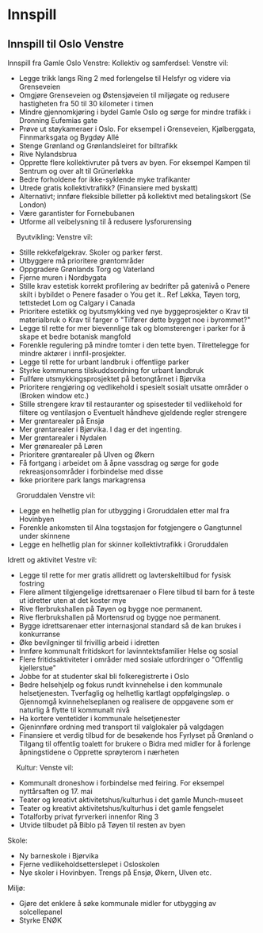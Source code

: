 # **Innspill**

## **Innspill til Oslo Venstre**

Innspill fra Gamle Oslo Venstre:
Kollektiv og samferdsel:
Venstre vil:
-	Legge trikk langs Ring 2 med forlengelse til Helsfyr og videre via Grenseveien
-	Omgjøre Grenseveien og Østensjøveien til miljøgate og redusere hastigheten fra 50 til 30 kilometer i timen
-	Mindre gjennomkjøring i bydel Gamle Oslo og sørge for mindre trafikk i Dronning Eufemias gate
-	Prøve ut støykameraer i Oslo. For eksempel i Grenseveien, Kjølberggata, Finnmarksgata og Bygdøy Allé
-	Stenge Grønland og Grønlandsleiret for biltrafikk
-	Rive Nylandsbrua
-	Opprette flere kollektivruter på tvers av byen. For eksempel Kampen til Sentrum og over alt til Grünerløkka
-	Bedre forholdene for ikke-syklende myke trafikanter
-	Utrede gratis kollektivtrafikk? (Finansiere med byskatt)
-	Alternativt; innføre fleksible billetter på kollektivt med betalingskort (Se London)
-	Være garantister for Fornebubanen
-	Utforme all veibelysning til å redusere lysforurensing

 
Byutvikling:
Venstre vil:
-	Stille rekkefølgekrav. Skoler og parker først.
-	Utbyggere må prioritere grøntområder
-	Oppgradere Grønlands Torg og Vaterland
-	Fjerne muren i Nordbygata
-	Stille krav estetisk korrekt profilering av bedrifter på gatenivå
o	Penere skilt i bybildet
o	Penere fasader
o	You get it.. Ref Løkka, Tøyen torg, tettstedet Lom og Calgary i Canada
-	Prioritere estetikk og byutsmykking ved nye byggeprosjekter
o	Krav til materialbruk
o	Krav til farger
o	"Tilfører dette bygget noe i byrommet?"
-	Legge til rette for mer bievennlige tak og blomsterenger i parker for å skape et bedre botanisk mangfold
-	Forenkle regulering på mindre tomter i den tette byen. Tilrettelegge for mindre aktører i innfil-prosjekter.
-	Legge til rette for urbant landbruk i offentlige parker
-	Styrke kommunens tilskuddsordning for urbant landbruk
-	Fullføre utsmykkingsprosjektet på betongtårnet i Bjørvika
-	Prioritere rengjøring og vedlikehold i spesielt sosialt utsatte områder
o	(Broken window etc.)
-	Stille strengere krav til restauranter og spisesteder til vedlikehold for filtere og ventilasjon
o	Eventuelt håndheve gjeldende regler strengere
-	Mer grøntarealer på Ensjø
-	Mer grøntarealer i Bjørvika. I dag er det ingenting.
-	Mer grøntarealer i Nydalen
-	Mer grønarealer på Løren
-	Prioritere grøntarealer på Ulven og Økern
-	Få fortgang i arbeidet om å åpne vassdrag og sørge for gode rekreasjonsområder i forbindelse med disse
-	Ikke prioritere park langs markagrensa

 
Groruddalen
Venstre vil:
-	Legge en helhetlig plan for utbygging i Groruddalen etter mal fra Hovinbyen
-	Forenkle ankomsten til Alna togstasjon for fotgjengere
o	Gangtunnel under skinnene
-	Legge en helhetlig plan for skinner kollektivtrafikk i Groruddalen

Idrett og aktivitet
Vestre vil:
-	Legge til rette for mer gratis allidrett og lavterskeltilbud for fysisk fostring
-	Flere allment tilgjengelige idrettsarenaer
o	Flere tilbud til barn for å teste ut idretter uten at det koster mye
-	Rive flerbrukshallen på Tøyen og bygge noe permanent.
-	Rive flerbrukshallen på Mortensrud og bygge noe permanent.
-	Bygge idrettsarenaer etter internasjonal standard så de kan brukes i konkurranse
-	Øke bevilgninger til frivillig arbeid i idretten
-	Innføre kommunalt fritidskort for lavinntektsfamilier
Helse og sosial
-	Flere fritidsaktiviteter i områder med sosiale utfordringer
o	"Offentlig kjellerstue"
-	Jobbe for at studenter skal bli folkeregistrerte i Oslo
-	Bedre helsehjelp og fokus rundt kvinnehelse i den kommunale helsetjenesten. Tverfaglig og helhetlig kartlagt oppfølgingsløp.
o	Gjennomgå kvinnehelseplanen og realisere de oppgavene som er naturlig å flytte til kommunalt nivå
-	Ha kortere ventetider i kommunale helsetjenester
-	Gjeninnføre ordning med transport til valglokaler på valgdagen
-	Finansiere et verdig tilbud for de besøkende hos Fyrlyset på Grønland
o	Tilgang til offentlig toalett for brukere
o	Bidra med midler for å forlenge åpningstidene
o	Opprette sprøyterom i nærheten


 
Kultur:
Venste vil:
-	Kommunalt droneshow i forbindelse med feiring. For eksempel nyttårsaften og 17. mai
-	Teater og kreativt aktivitetshus/kulturhus i det gamle Munch-museet
-	Teater og kreativt aktivitetshus/kulturhus i det gamle fengselet
-	Totalforby privat fyrverkeri innenfor Ring 3
-	Utvide tilbudet på Biblo på Tøyen til resten av byen

Skole:
-	Ny barneskole i Bjørvika
-	 Fjerne vedlikeholdsetterslepet i Osloskolen
-	Nye skoler i Hovinbyen. Trengs på Ensjø, Økern, Ulven etc.

Miljø:
-	Gjøre det enklere å søke kommunale midler for utbygging av solcellepanel
-	Styrke ENØK
